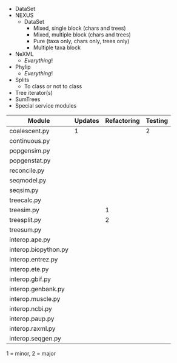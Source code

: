 -   DataSet
-   NEXUS
    -   DataSet
        -   Mixed, single block (chars and trees)
        -   Mixed, multiple block (chars and trees)
        -   Pure (taxa only, chars only, trees only)
        -   Multiple taxa block
-   NeXML
    -  *Everything*!
-   Phylip
    -  *Everything*!
-   Splits
    -   To class or not to class
-   Tree iterator(s)
-   SumTrees
-   Special service modules


| Module                 | Updates   | Refactoring   | Testing   |
| ---------------------- | --------- | ------------- | --------- |
| coalescent.py          | 1         |               | 2         |
| continuous.py          |           |               |           |
| popgensim.py           |           |               |           |
| popgenstat.py          |           |               |           |
| reconcile.py           |           |               |           |
| seqmodel.py            |           |               |           |
| seqsim.py              |           |               |           |
| treecalc.py            |           |               |           |
| treesim.py             |           | 1             |           |
| treesplit.py           |           | 2             |           |
| treesum.py             |           |               |           |
| interop.ape.py         |           |               |           |
| interop.biopython.py   |           |               |           |
| interop.entrez.py      |           |               |           |
| interop.ete.py         |           |               |           |
| interop.gbif.py        |           |               |           |
| interop.genbank.py     |           |               |           |
| interop.muscle.py      |           |               |           |
| interop.ncbi.py        |           |               |           |
| interop.paup.py        |           |               |           |
| interop.raxml.py       |           |               |           |
| interop.seqgen.py      |           |               |           |

1 = minor, 2 = major
